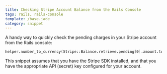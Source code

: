 ```yaml
---
title: Checking Stripe Account Balance from the Rails Console
tags: rails, rails-console
template: /base.jade
category: snippet
---
```


A handy way to quickly check the pending charges in your Stripe account from the Rails console:

```
helper.number_to_currency(Stripe::Balance.retrieve.pending[0].amount.to_f/100)
```

This snippet assumes that you have the Stripe SDK installed, and that you have the appropriate API (secret) key configured for your account.
